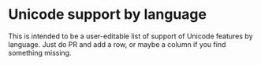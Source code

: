 # Unicode support by language

This is intended to be a user-editable list of support of Unicode features by language. Just do PR and add a row, or maybe a column if you find something missing.